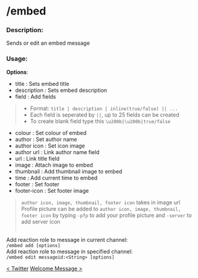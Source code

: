 # /embed

### Description:
Sends or edit an embed message<br>

### Usage:
**Options**:<br>
- title : Sets embed title
- description : Sets embed description
- field : Add fields
> - Format: `title | description | inline(true/false) || ...` <br>
> - Each field is seperated by `||`, up to 25 fields can be created <br>
> - To create blank field type this `\u200b|\u200b|true/false`<br>

- colour : Set colour of embed
- author : Set author name
- author icon : Set icon image
- author url : Link author name field
- url : Link title field
- image : Attach image to embed
- thumbnail : Add thumbnail image to embed
- time : Add current time to embed
- footer : Set footer
- footer-icon : Set footer image
> `author icon, image, thumbnail, footer icon` takes in image url<br>
> Profile picture can be added to `author icon, image, thumbnail, footer icon` by typing `-pfp` to add your profile picture and `-server` to add server icon<br><br>

Add reaction role to message in current channel:<br>
`/embed add [options]`<br>
Add reaction role to message in specified channel:<br>
`/embed edit messageid:<String> [options]`<br>

<a class="button prev" href="./#/commands/utilitycommands/twitterfollow" role="button">< Twitter</a>
<a class="button next" href="./#/commands/utilitycommands/welcomemsg" role="button">Welcome Message ></a>